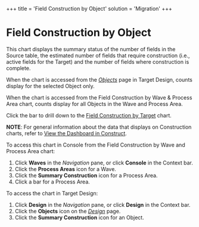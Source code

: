 +++
title = 'Field Construction by Object'
solution = 'Migration'
+++

# Field Construction by Object

This chart displays the summary status of the number of fields in the
Source table, the estimated number of fields that require construction
(i.e., active fields for the Target) and the number of fields where
construction is complete.

When the chart is accessed from the
<span style="font-style: italic;">[Objects](../../Design/Page_Desc/Objects_Target_Design)</span>
page in Target Design, counts display for the selected Object only.

When the chart is accessed from the Field Construction by Wave & Process
Area chart, counts display for all Objects in the Wave and Process Area.

Click the bar to drill down to the [Field Construction by
Target](Field_Construction_by_Target_Construct) chart.

<span style="font-weight: bold;">NOTE</span>: For general information
about the data that displays on Construction charts, refer to [View the
Dashboard in Construct](View_Dashboard_in_Construct).

To access this chart in Console from the Field Construction by Wave and
Process Area chart:

1.  Click <span style="font-weight: bold;">Waves</span> in the
    <span style="font-style: italic;">Navigation</span> pane, or click
    <span style="font-weight: bold;">Console</span> in the Context bar.
2.  Click the <span style="font-weight: bold;">Process Areas</span> icon
    for a Wave.
3.  Click the <span style="font-weight: bold;">Summary
    Construction</span> icon for a Process Area.
4.  Click a bar for a Process Area.

To access the chart in Target Design:

1.  Click <span style="font-weight: bold;">Design</span> in the
    <span style="font-style: italic;">Navigation</span> pane, or click
    <span style="font-weight: bold;">Design</span> in the Context bar.
2.  Click the <span style="font-weight: bold;">Objects</span> icon on
    the *[Design](../../Design/Page_Desc/Design)* page.
3.  Click the <span style="font-weight: bold;">Summary
    Construction</span> icon for an Object.
